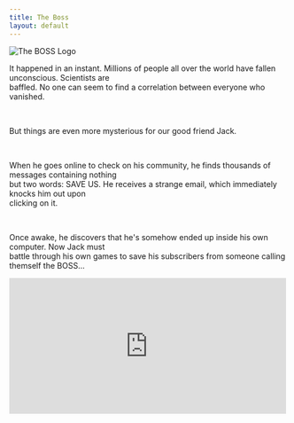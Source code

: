 ```yaml
---
title: The Boss
layout: default
--- 
```

<img src="{{relative}}../img/the%20boss%20image.webp" alt="The BOSS Logo" title="The BOSS logo"/>
<article>
  <p>It happened in an instant. Millions of people all over the world have fallen unconscious.
    Scientists are <br> baffled.
    No one
    can seem to find a correlation between everyone who vanished.</p>
  <br />
  <p>But things are even more mysterious for our good friend Jack.</p>
  <br />
  <p>When he goes online to check on his community, he finds thousands of messages containing nothing <br> but two
    words: SAVE US.
    He receives a strange email, which immediately knocks him out upon<br>clicking on it.</p>
  <br />
  <p>Once awake, he discovers that he's somehow ended up inside his own computer. Now Jack must<br /> battle through
    his own games
    to save his subscribers from someone calling themself the BOSS...</p>
</article>

<iframe title="The Boss GameJolt widget" src="https://widgets.gamejolt.com/package/v1?key=KC7eij5R" width="500" height="245" frameborder="0"></iframe>